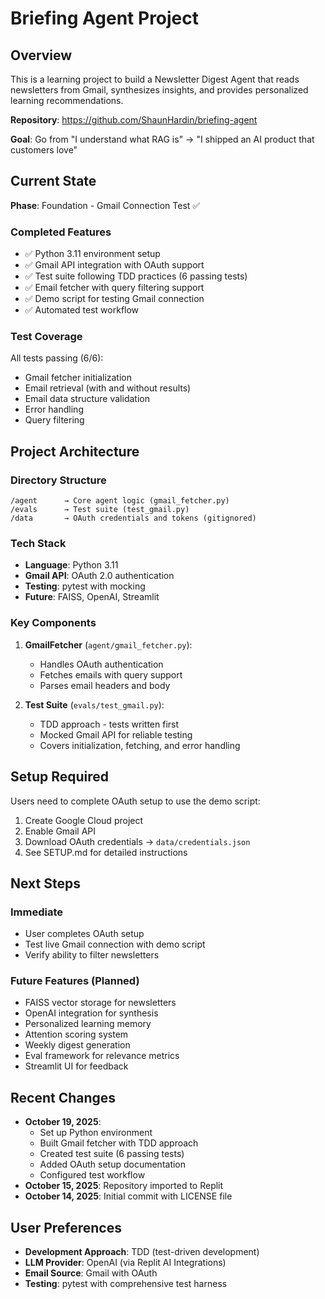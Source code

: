 # Briefing Agent Project

## Overview
This is a learning project to build a Newsletter Digest Agent that reads newsletters from Gmail, synthesizes insights, and provides personalized learning recommendations.

**Repository**: https://github.com/ShaunHardin/briefing-agent

**Goal**: Go from "I understand what RAG is" → "I shipped an AI product that customers love"

## Current State
**Phase**: Foundation - Gmail Connection Test ✅

### Completed Features
- ✅ Python 3.11 environment setup
- ✅ Gmail API integration with OAuth support
- ✅ Test suite following TDD practices (6 passing tests)
- ✅ Email fetcher with query filtering support
- ✅ Demo script for testing Gmail connection
- ✅ Automated test workflow

### Test Coverage
All tests passing (6/6):
- Gmail fetcher initialization
- Email retrieval (with and without results)
- Email data structure validation
- Error handling
- Query filtering

## Project Architecture

### Directory Structure
```
/agent      → Core agent logic (gmail_fetcher.py)
/evals      → Test suite (test_gmail.py)
/data       → OAuth credentials and tokens (gitignored)
```

### Tech Stack
- **Language**: Python 3.11
- **Gmail API**: OAuth 2.0 authentication
- **Testing**: pytest with mocking
- **Future**: FAISS, OpenAI, Streamlit

### Key Components
1. **GmailFetcher** (`agent/gmail_fetcher.py`): 
   - Handles OAuth authentication
   - Fetches emails with query support
   - Parses email headers and body
   
2. **Test Suite** (`evals/test_gmail.py`):
   - TDD approach - tests written first
   - Mocked Gmail API for reliable testing
   - Covers initialization, fetching, and error handling

## Setup Required
Users need to complete OAuth setup to use the demo script:
1. Create Google Cloud project
2. Enable Gmail API
3. Download OAuth credentials → `data/credentials.json`
4. See SETUP.md for detailed instructions

## Next Steps
### Immediate
- User completes OAuth setup
- Test live Gmail connection with demo script
- Verify ability to filter newsletters

### Future Features (Planned)
- FAISS vector storage for newsletters
- OpenAI integration for synthesis
- Personalized learning memory
- Attention scoring system
- Weekly digest generation
- Eval framework for relevance metrics
- Streamlit UI for feedback

## Recent Changes
- **October 19, 2025**: 
  - Set up Python environment
  - Built Gmail fetcher with TDD approach
  - Created test suite (6 passing tests)
  - Added OAuth setup documentation
  - Configured test workflow
- **October 15, 2025**: Repository imported to Replit
- **October 14, 2025**: Initial commit with LICENSE file

## User Preferences
- **Development Approach**: TDD (test-driven development)
- **LLM Provider**: OpenAI (via Replit AI Integrations)
- **Email Source**: Gmail with OAuth
- **Testing**: pytest with comprehensive test harness
